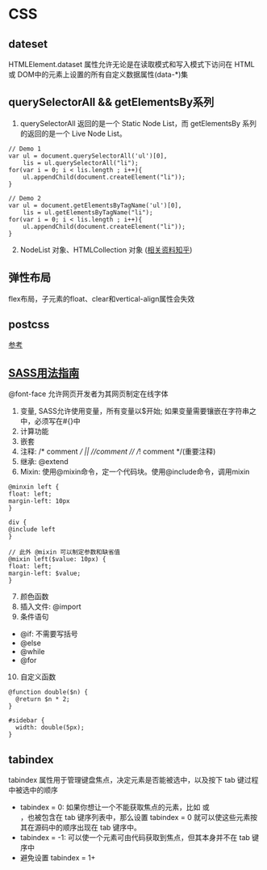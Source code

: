 # CSS

## dateset
HTMLElement.dataset 属性允许无论是在读取模式和写入模式下访问在 HTML 或 DOM中的元素上设置的所有自定义数据属性(data-*)集

## querySelectorAll && getElementsBy系列
1. querySelectorAll 返回的是一个 Static Node List，而 getElementsBy 系列的返回的是一个 Live Node List。
```
// Demo 1
var ul = document.querySelectorAll('ul')[0],
    lis = ul.querySelectorAll("li");
for(var i = 0; i < lis.length ; i++){
    ul.appendChild(document.createElement("li"));
}

// Demo 2
var ul = document.getElementsByTagName('ul')[0], 
    lis = ul.getElementsByTagName("li"); 
for(var i = 0; i < lis.length ; i++){
    ul.appendChild(document.createElement("li")); 
}
```

2. NodeList 对象、HTMLCollection 对象 ([相关资料知乎](https://www.zhihu.com/question/24702250))

## 弹性布局
flex布局，子元素的float、clear和vertical-align属性会失效


## postcss
[参考](https://segmentfault.com/a/1190000003909268)

## [SASS用法指南](http://www.ruanyifeng.com/blog/2012/06/sass.html)
@font-face 允许网页开发者为其网页制定在线字体
1. 变量, SASS允许使用变量，所有变量以$开始; 如果变量需要镶嵌在字符串之中，必须写在#{}中
2. 计算功能
3. 嵌套
4. 注释: /* comment */ || //comment // /*! comment */(重要注释)
5. 继承:  @extend
6. Mixin: 使用@mixin命令，定一个代码块。使用@include命令，调用mixin
```
@minxin left {
float: left;
margin-left: 10px
} 

div {
@include left
}

// 此外 @mixin 可以制定参数和缺省值
@mixin left($value: 10px) {
float: left;
margin-left: $value;
}
```
7. 颜色函数
8. 插入文件: @import
9. 条件语句
- @if: 不需要写括号
- @else
- @while
- @for
10. 自定义函数
```
@function double($n) {
  @return $n * 2;
}

#sidebar {
  width: double(5px);
}
```

## tabindex 
tabindex 属性用于管理键盘焦点，决定元素是否能被选中，以及按下 tab 键过程中被选中的顺序
- tabindex = 0: 如果你想让一个不能获取焦点的元素，比如 <span> 或 <div>，也被包含在 tab 键序列表中，那么设置 tabindex = 0 就可以使这些元素按其在源码中的顺序出现在 tab 键序中。
- tabindex = -1: 可以使一个元素可由代码获取到焦点，但其本身并不在 tab 键序中
- 避免设置 tabindex = 1+